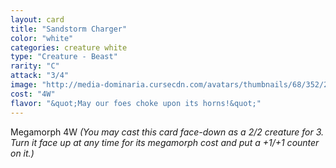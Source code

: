 ```yaml
---
layout: card
title: "Sandstorm Charger"
color: "white"
categories: creature white
type: "Creature - Beast"
rarity: "C"
attack: "3/4"
image: "http://media-dominaria.cursecdn.com/avatars/thumbnails/68/352/200/283/635618438831270081.png"
cost: "4W"
flavor: "&quot;May our foes choke upon its horns!&quot;"
---
```


Megamorph <span class="tip mana-icon mana-colorless-04" title="4 Colorless Mana">4</span><span class="tip mana-icon mana-white" title="1 White Mana">W</span> <em>(You may cast this card face-down as a 2/2 creature for <span class="tip mana-icon mana-colorless-03" title="3 Colorless Mana">3</span>. Turn it face up at any time for its megamorph cost and put a +1/+1 counter on it.)</em>
